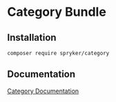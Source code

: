 # Category Bundle

## Installation

```
composer require spryker/category
```

## Documentation

[Category Documentation](https://spryker.github.io/category/index.html)





